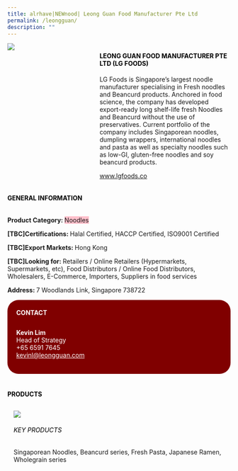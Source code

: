 ```yaml
---
title: alrhave|NEWnood| Leong Guan Food Manufacturer Pte Ltd
permalink: /leongguan/
description: ""
---
```


<head>
	<div class="flex-paragraph">
		<!--hi there! this is a comment and will provide you with instructional guides-->
		<!--insert booth number here!-->
		<p style="text-transform: uppercase"></p></div>
			<div class="flex-container" style="display: flex; flex-wrap: wrap;">
				<!--insert DOWNLOAD link of company logo between the " marks!-->
			<div class="card sgds" style="flex: 1 1 40%; display: block;"><img src="https://doc-04-3s-docs.googleusercontent.com/docs/securesc/69isnljd6u5lkd2esi0uo09d7a1dfqf2/5v3s05ots34upks0jli329meshhkbjf5/1676208000000/12105796777324072886/12105796777324072886/1K53wvkNkzzpLn-ev0Kf5JUFmvsLd96a-?e=download&ax=AB85Z1CPnkONzp5rLn8yboNCfdaOGryeET9hrT44UMHdaQ_LJlNjsG43lt4i7YF_AczulYJPjQQEGlGp9uOLB6rEUksNPlLo-Ylx_TdCXZHTlXnaRIARXuKpKAC4h2lgmmiOaQUpwQyF1ZweUT3h8ctbamheqppSMjCYy-bQffHPzZPj4_DRTFB-nBExXM_XMGqfx-_mZTVS5Y_OCw_YXz8WwZPKdG0NvB0ZM0_F_tXi79hmiexiGIaoJOzz6MyAXGtAk0_t3Nl15TYq4B1mzo_Zx9q9rfAcz-033CeA4-F_d9iiHY65QpJPVBijMvU6oEFi1HURLVInq-z_OWVOpQPPc1qlVFLTPIAqWsfr7EZLfF0jfYb5tMji-by717YKANitNXkTB4nzxuVVeC34P85bgg80buUtbHZqYEb9XKTywQvfNhl9RLkpUldn87d9G8_y5VXGZ2Lf0J3XGpVXAOMtoUi1ET-7Gewlu8b-_9UnF5jLzviPgJWHK8uGgfGwukR7ciZ7YLxSKxC3Tw0xvfnJx_p6bLk5ogqo7LidmVpFG5KGyBc4475_h_frMBu7RzLN6cpHsLrpY7ch2s7Wm-3jbBplbIAcRaHb-7ztkqV-cQWthRFvPN9aEGNxD6y0fhyl-b_ytMEKqLN6-EEtYnLbQTWpZK-lYaBRaLBxaK08RhxWop1C1YISVC9MkoyIpfHnnBWcMoui1t46-j2RZY24rDCwIVScpb_k4XGfuMLqcq6YuOkgp0391xjgULdWw8Fvf5R_uUrJF5O5z9m0kLrHanRIyYgo-44va7LEtMSaVqZ2tgFDzAJzuyqFGWGw9RL3wGgRQYG8Ph77UjD3iY9k7R3O74fIpE-8Fe8SwGuJ0cg34qjp66kytkLBEk3M4qfCPQSC7DHCQFN9tb8GMGTcJhL8u75W3UCbljE&uuid=4797e81f-ba44-4f36-898d-e429de7a638a&authuser=0"></div>
	<div class="card-sgds" style="flex: 1 1 58%; display: block; margin-left: 3px">
		<h4 style="text-transform: uppercase; color: black;"><!--insert the exhibitor's name between the <b> tags here--><b>Leong Guan Food Manufacturer Pte Ltd (LG Foods)</b></h4><!--insert the exhibitor's description between the <p> tags here-->
		<p>LG Foods is Singapore’s largest noodle manufacturer specialising in
Fresh noodles and Beancurd products. Anchored in food science, the
company has developed export-ready long shelf-life fresh Noodles
and Beancurd without the use of preservatives. Current portfolio of
the company includes Singaporean noodles, dumpling wrappers,
international noodles and pasta as well as specialty noodles such as
low-GI, gluten-free noodles and soy beancurd products.</p>
		<!--insert the exhibitor's website link, making sure there is "https:// www." present please. make sure the entire https link goes in between the " marks-->
		<p><a href="www.lgfoods.co" target="_blank"><!--insert the www website link here (no need for https)-->www.lgfoods.co</a></p>
	</div>
</div>
</head>

<body>
	<h4 style="text-transform: uppercase; color: black;"><b>General Information</b></h4>
		<div class="flex-container" style="display: flex; flex-wrap: wrap;">
			<div class="card sgds" style="flex: 1 1 65%; display: block; align-self: stretch">
			<div class="flex-paragraph">
			<p><b>Product Category: </b><span style=" background-color: pink; border-radius: 10 px;"><!--insert the exhibitor's pdt cat between the <p> tags here-->Noodles</span></p> 
				<p><b>[TBC]Certifications: </b><!--insert all the exhibitor's certifications between the </b> and </p> here-->Halal Certified, HACCP Certified, ISO9001 Certified</p>
			<p><b>[TBC]Export Markets: </b><!--insert all the exhibitor's export markets between the </b> and </p> here-->Hong Kong</p>
			<p style="margin-bottom: 10px;"><b>[TBC]Looking for: </b><!--insert all the exhibitor's potential business partners between the </b> and </p> here-->Retailers / Online Retailers (Hypermarkets, Supermarkets, etc), Food Distributors / Online Food Distributors, Wholesalers, E-Commerce, Importers, Suppliers in food services</p><p><b>Address: </b><!--insert all the exhibitor's address the </b> and </p> here-->7 Woodlands Link, Singapore 738722</p>
			</div>
		</div>
		<div class="card sgds" style="flex: 1 1 35%; padding: 10px; display: block; background-color: maroon; border-radius: 25px; align-self: center;">
		<h4 style="color: white; margin-top: 10px; margin-left: 10px;">CONTACT</h4>
		<div class="flex-paragraph">
			<!--replace with exhibitor's: -->
			<p style="padding: 10px; color: white;"><b><!-- POC name-->Kevin Lim</b><br><!-- designation-->Head of Strategy<br><!--contact number-->+65 6591 7645<br><!-- for linking purposes, insert their email after "mailto:"...--><a href="mailto:kevinl@leongguan.com" style="color: white;"><!--...and also include the display email before </a> here-->kevinl@leongguan.com</a></p>
		</div>
			</div>
		</div>
	<br>
		<h4 style="text-transform: uppercase; color: black;"><b>products</b></h4>
<div style="display: flex; flex-wrap: wrap;">
  <div class="card sgds" style="flex: 1 1 47%; margin: 10px; display: block;"><!--insert the exhibitor's DOWNLOAD image for product between the " marks here-->
	<div class="flex-image" style="display: block;"><img src="https://doc-14-3s-docs.googleusercontent.com/docs/securesc/69isnljd6u5lkd2esi0uo09d7a1dfqf2/b59ug1v9i8uvvhmbgpgpssj9g78jhm9d/1676208000000/12105796777324072886/12105796777324072886/1pUILpUyBNl7RFtW-W8T5I-TeOoFJv1-w?e=download&ax=AB85Z1DvFq0cSKnh_OI94AJPzDI_KjmWZCK9umcrqXnE7ClK6V4_H87aEq2M8lZhA1U_rI3kO6J0EnebLMmtc61suA0CcO5Sl9r2gQZY6KJ6z7XxGR8VYCmrOKlWfuJNU5gxMUGHDxL5xpLQy66QixWYD-E07YMpjx-DWdjLfrRW_YJ-qa9vWKSaxIE60nubsgd8dWZ4h2yzaEEXkoJjBe24MOix-HUYUXL8zWAFXuJqm9oyiP_VYjs_ztcZSDGIaeN11U-KOFaS4gXpP38iJBj1A0q0qK7j89UDYvKXTr6FuaGfmcNbUOPhn4AD-0HVeswHk8j40831zN5CksFe5PhOWUQYmIhN6oK523qJ-G3PtA2vb6eaAfw94oyHeW6gwDXk1gaqVRGyp3nYBhfXV7ANITb9LAP8Z1PdbM4zBEjNgsymv1v-85WiYFrAl2r7ol87tUQRgtWHHHGTSZ1GckU9mNLzFrGltabNRIN_UbSsXoISbVzrG4KOsNPnAFMQS0uYt_FzzoF9tb9U6e5uW6-zOIoSCZZziJxKe-mWyoH3ryL7Kb3WHQ8oopb6Jwws50_FqiFODeWn-cCXEBF-zGy_tRaCeti8lO9Va_rlJv-iKU7CHOQqpZM42K0KbReRqQVVZQH64ghWlyeXRvUBX7uLCtRNMsR0Og49YU0ou95dF843-DyGCvbjO94rLurmUpXjgiN3sVBgj9r-VJVb7EST914Hczsr6Bg62P9BvctAeYw75y05Xsxr4SUmcR7fSqsXMWQOcykB1D_tD9Nvow4XzZCpjEE5DP_g9pLPGOlBhRpx11x0S0GXm0G6Wl6azkRjHaHv4YaEPzLHawRLkPEc2dHLCvz8dsHVwC27phjrnSf-yT7aHvZAHJ9sWJagxrCaiN_YEuMPa-2RSV49yfZWUIwr9AnKGfxtA1Y&uuid=2b0ba6ce-6c79-42f5-96de-8d4e29f254b8&authuser=0"></div>
	<div class="flex-paragraph">
		<h6 style="text-transform: uppercase; color: black;"><!--insert product name before </h6> and product description after <p>-->Key Products</h6>
Singaporean Noodles, Beancurd series, Fresh Pasta, Japanese
Ramen, Wholegrain series





</p></div>